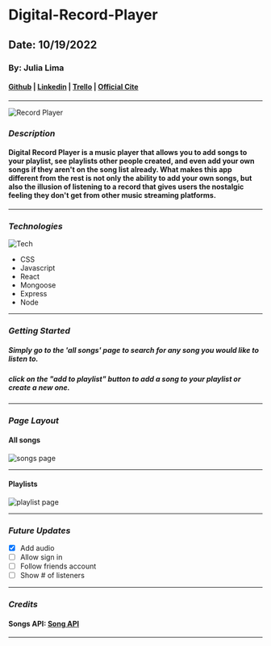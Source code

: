 # Digital-Record-Player

## Date: 10/19/2022

### By: Julia Lima

#### [Github](https://github.com/julialima08) | [Linkedin](https://www.linkedin.com/in/julia-lima-279697249/) | [Trello](https://trello.com/invite/b/5XKISBjT/ATTI2f137c8622096e6cc1741a2056984628C2184104/digital-record-player) | [Official Cite](https://digital-record-player.herokuapp.com/)

---

![Record Player](https://cdn.shopify.com/s/files/1/1698/5279/products/WS_Loft_June22_img5_1024x1024.jpg?v=1656819080)

### **_Description_**

#### Digital Record Player is a music player that allows you to add songs to your playlist, see playlists other people created, and even add your own songs if they aren't on the song list already. What makes this app different from the rest is not only the ability to add your own songs, but also the illusion of listening to a record that gives users the nostalgic feeling they don't get from other music streaming platforms.

---

### **_Technologies_**

![Tech](https://camo.githubusercontent.com/2fd16dd0b0d63836d2f1bcc5233ff57d97b4238bc48ab1d713b3d058a1135931/68747470733a2f2f6765656b73706572686f75722e636f6d2f77702d636f6e74656e742f75706c6f6164732f323031392f30322f6d65726e2d696d672e706e67253232)

- CSS
- Javascript
- React
- Mongoose
- Express
- Node

---

### **_Getting Started_**

##### Simply go to the 'all songs' page to search for any song you would like to listen to.

##### click on the "add to playlist" button to add a song to your playlist or create a new one.

---

### **_Page Layout_**

#### All songs

![songs page](https://ucarecdn.com/9ea4a571-2a11-46b9-a06a-8b1163002d76/)

---

#### Playlists

![playlist page](https://ucarecdn.com/1ec24865-4071-4e30-bf89-8f88c5d55228/)

---

### **_Future Updates_**

- [x] Add audio
- [ ] Allow sign in
- [ ] Follow friends account
- [ ] Show # of listeners

---

### **_Credits_**

#### Songs API: [Song API](https://rapidapi.com/deezerdevs/api/deezer-1)

---
